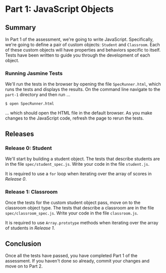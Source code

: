 # Part 1: JavaScript Objects
## Summary
In Part 1 of the assessment, we're going to write JavaScript.  Specifically, we're going to define a pair of custom objects:  `Student` and `Classroom`.  Each of these custom objects will have properties and behaviors specific to itself.  Tests have been written to guide you through the development of each object.


### Running Jasmine Tests
We'll run the tests in the browser by opening the file `SpecRunner.html`, which runs the tests and displays the results.  On the command line navigate to the `part-1` directory and then run
...

```
$ open SpecRunner.html
```

... which should open the HTML file in the default browser.  As you make changes to the JavaScript code, refresh the page to rerun the tests.


## Releases
### Release 0: Student
We'll start by building a student object.  The tests that describe students are in the file `spec/student_spec.js`.  Write your code in the file `student.js`.

It is required to use a `for` loop when iterating over the array of scores in *Release 0*.


### Release 1: Classroom
Once the tests for the custom student object pass, move on to the classroom
object type.  The tests that describe a classroom are in the file `spec/classroom_spec.js`.  Write your code in the file `classroom.js`.

It is required to use `Array.prototype` methods when iterating over the array of students in *Release 1*.


## Conclusion

Once all the tests have passed, you have completed Part 1 of the assessment. If
you haven't done so already, commit your changes and move on to Part 2.

